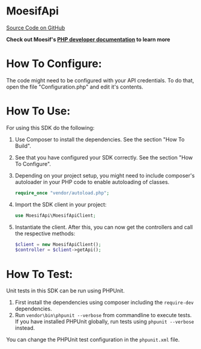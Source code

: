 MoesifApi
=================

[Source Code on GitHub](https://github.com/moesif/moesifapi-nodejs)

__Check out Moesif's
[PHP developer documentation](https://www.moesif.com/developer-documentation/?php) to learn more__

How To Configure:
=================
The code might need to be configured with your API credentials. To do that,
open the file "Configuration.php" and edit it's contents.

How To Use:
===========
For using this SDK do the following:

1. Use Composer to install the dependencies. See the section "How To Build".
2. See that you have configured your SDK correctly. See the section "How To Configure".
3. Depending on your project setup, you might need to include composer's autoloader
   in your PHP code to enable autoloading of classes.

   ```PHP
   require_once "vendor/autoload.php";
   ```
4. Import the SDK client in your project:

    ```PHP
    use MoesifApi\MoesifApiClient;
    ```
5. Instantiate the client. After this, you can now get the controllers and call the
    respective methods:

    ```PHP
    $client = new MoesifApiClient();
    $controller = $client->getApi();
    ```

How To Test:
============
Unit tests in this SDK can be run using PHPUnit.

1. First install the dependencies using composer including the `require-dev` dependencies.
2. Run `vendor\bin\phpunit --verbose` from commandline to execute tests. If you have
   installed PHPUnit globally, run tests using `phpunit --verbose` instead.

You can change the PHPUnit test configuration in the `phpunit.xml` file.
